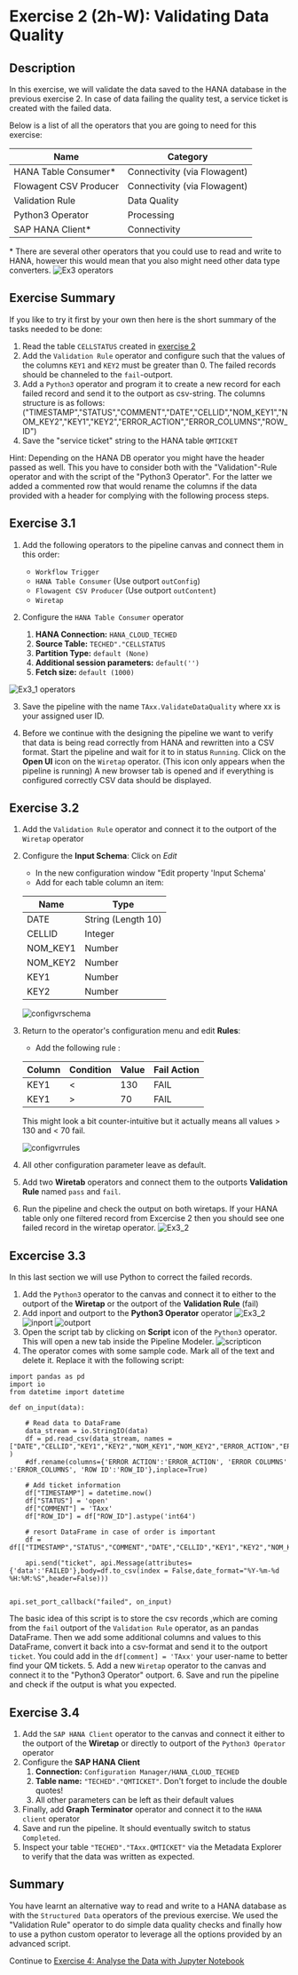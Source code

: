 # Exercise 2 (2h-W): Validating Data Quality


## Description

In this exercise, we will validate the data saved to the HANA database in the previous exercise 2. In case of data failing the quality test, a service ticket is created with the failed data.

Below is a list of all the operators that you are going to need for this exercise:

|Name|Category|
|----|--------|
|HANA Table Consumer*|Connectivity (via Flowagent)|
|Flowagent CSV Producer|Connectivity (via Flowagent)|
|Validation Rule|Data Quality|
|Python3 Operator|Processing|
|SAP HANA Client*|Connectivity|

\* There are several other operators that you could use to read and write to HANA, however this would mean that you also might need other data type converters.  ![Ex3 operators](./images/ex3operators.png)

## Exercise Summary
If you like to try it first by your own then here is the short summary of the tasks needed to be done:

1. Read the table `CELLSTATUS` created in [exercise 2](../ex2/README.html)
2. Add the `Validation Rule` operator and configure such that the values of the columns `KEY1` and `KEY2` must be greater than 0. The failed records should be channeled to the `fail`-outport.
3. Add a `Python3` operator and program it to create a new record for each failed record and send it to the outport as csv-string. The columns structure is as follows:
		("TIMESTAMP","STATUS","COMMENT","DATE","CELLID","NOM_KEY1","NOM_KEY2","KEY1","KEY2","ERROR_ACTION","ERROR_COLUMNS","ROW_ID")
4. Save the "service ticket" string to the HANA table `QMTICKET`

Hint: Depending on the HANA DB operator you might have the header passed as well. This you have to consider both with the "Validation"-Rule operator and with the script of the "Python3 Operator". For the latter we added a commented row that would rename the columns if the data provided with a header for complying with the following process steps.

## Exercise 3.1

1. Add the following operators to the pipeline canvas and connect them in this order:
	- `Workflow Trigger`
	- `HANA Table Consumer` (Use outport `outConfig`)
	- `Flowagent CSV Producer` (Use outport `outContent`)
	- `Wiretap`

2. Configure the `HANA Table Consumer` operator
	1. **HANA Connection:** `HANA_CLOUD_TECHED`
	2. **Source Table:** `TECHED"."CELLSTATUS`
	3. **Partition Type:** `default (None)`
	4. **Additional session parameters:** `default('')`
	5. **Fetch size:** `default (1000)`


![Ex3_1 operators](./images/ex3_1.png)

3. Save the pipeline with the name `TAxx.ValidateDataQuality` where xx is your assigned user ID.

4. Before we continue with the designing the pipeline we want to verify that data is being read correctly from HANA and rewritten into a CSV format. Start the pipeline and wait for it to in status `Running`. Click on the **Open UI** icon on the `Wiretap` operator. (This icon only appears when the pipeline is running) A new browser tab is opened and if everything is configured correctly CSV data should be displayed.

## Exercise 3.2

1. Add the `Validation Rule` operator and connect it to the outport of the `Wiretap` operator
2. Configure the **Input Schema**: Click on *Edit*
	- In the new configuration window "Edit property 'Input Schema'
	- Add for each table column an item:

	|Name    |Type              |
	|--------|------------------|
	|DATE    |String (Length 10)|
	|CELLID  |Integer           |
	|NOM_KEY1|Number            |
	|NOM_KEY2|Number            |
	|KEY1    |Number            |
	|KEY2    |Number            |

	![configvrschema](./images/Configvrschema.png)
3. Return to the operator's configuration menu and edit **Rules**:
	- Add the following rule :
	
	|Column|Condition|Value  |Fail Action|
	|------|---------|-------|-----------|
	|KEY1  |<        |130    |FAIL       |
	|KEY1  |>        |70     |FAIL       |


	This might look a bit counter-intuitive but it actually means all values > 130 and < 70 fail.

	![configvrrules](./images/Configvrrules.png)
3. All other configuration parameter leave as default.
4. Add two **Wiretab** operators and connect them to the outports **Validation Rule** named `pass` and `fail`.
5. Run the pipeline and check the output on both wiretaps. If your HANA table only one filtered record from Excercise 2 then you should see one failed record in the wiretap operator.
![Ex3_2](./images/ex3_2.png)

## Excercise 3.3
In this last section we will use Python to correct the failed records.

1. Add the `Python3` operator to the canvas and connect it to either to the outport of the **Wiretap** or the outport of the **Validation Rule** (fail)
2. Add inport and outport to the **Python3 Operator** operator ![Ex3_2](./images/addports.png) ![inport](./images/inport.png) ![outport](./images/outport.png)
3. Open the script tab by clicking on **Script** icon of the `Python3` operator. This will open a new tab inside the Pipeline Modeler. ![scripticon](./images/scripticon.png)
4. The operator comes with some sample code. Mark all of the text and delete it. Replace it with the following script:

```
import pandas as pd
import io
from datetime import datetime

def on_input(data):

    # Read data to DataFrame
    data_stream = io.StringIO(data)
    df = pd.read_csv(data_stream, names = ["DATE","CELLID","KEY1","KEY2","NOM_KEY1","NOM_KEY2","ERROR_ACTION","ERROR_COLUMNS","ROW_ID"] )
    #df.rename(columns={'ERROR ACTION':'ERROR_ACTION', 'ERROR COLUMNS' :'ERROR_COLUMNS', 'ROW ID':'ROW_ID'},inplace=True)

    # Add ticket information
    df["TIMESTAMP"] = datetime.now()
    df["STATUS"] = 'open'
    df["COMMENT"] = 'TAxx'
    df["ROW_ID"] = df["ROW_ID"].astype('int64')

    # resort DataFrame in case of order is important
    df = df[["TIMESTAMP","STATUS","COMMENT","DATE","CELLID","KEY1","KEY2","NOM_KEY1","NOM_KEY2","ERROR_ACTION","ERROR_COLUMNS","ROW_ID"]]

    api.send("ticket", api.Message(attributes={'data':'FAILED'},body=df.to_csv(index = False,date_format="%Y-%m-%d %H:%M:%S",header=False)))


api.set_port_callback("failed", on_input)

```

The basic idea of this script is to store the csv records ,which are coming from the `fail` outport of the `Validation Rule` operator, as an pandas DataFrame. Then we add some additional columns and values to this DataFrame, convert it back into a csv-format and send it to the outport `ticket`.
You could add in the ``df[comment] = 'TAxx'`` your user-name to better find your QM tickets.
5. Add a new `Wiretap` operator to the canvas and connect it to the "Python3 Operator" outport.
6. Save and run the pipeline and check if the output is what you expected.

## Exercise 3.4

1. Add the `SAP HANA Client` operator to the canvas and connect it either to the outport of the **Wiretap** or directly to outport of the `Python3 Operator` operator
2. Configure the **SAP HANA Client**
	1. **Connection:** `Configuration Manager/HANA_CLOUD_TECHED`
	2. **Table name:** `"TECHED"."QMTICKET"`. Don't forget to include the double quotes!
	3. All other parameters can be left as their default values
3. Finally, add **Graph Terminator** operator and connect it to the `HANA client` operator
4. Save and run the pipeline. It should eventually switch to status `Completed`.
5. Inspect your table `"TECHED"."TAxx.QMTICKET"` via the Metadata Explorer to verify that the data was written as expected.


## Summary

You have learnt an alternative way to read and write to a HANA database as with the `Structured Data` operators of the previous exercise. We used the "Validation Rule" operator to do simple data quality checks and finally how to use a python custom operator to leverage all the options provided by an advanced script.

Continue to [Exercise 4: Analyse the Data with Jupyter Notebook](../ex4/README.md)
